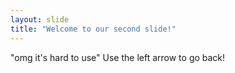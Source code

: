 ```yaml
---
layout: slide
title: "Welcome to our second slide!"
---
```

"omg it's hard to use"
Use the left arrow to go back!

